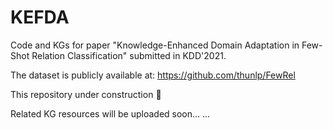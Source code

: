 # KEFDA
Code and KGs for paper "Knowledge-Enhanced Domain Adaptation in Few-Shot Relation Classification" submitted in KDD'2021.

The dataset is publicly available at: https://github.com/thunlp/FewRel

This repository under construction :construction:

Related KG resources will be uploaded soon... ...

